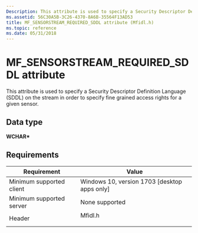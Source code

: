 ```yaml
---
Description: This attribute is used to specify a Security Descriptor Definition Language (SDDL) on the stream in order to specify fine grained access rights for a given sensor.
ms.assetid: 56C30A5B-3C26-4370-8A6B-35564F13AD53
title: MF_SENSORSTREAM_REQUIRED_SDDL attribute (Mfidl.h)
ms.topic: reference
ms.date: 05/31/2018
---
```


# MF\_SENSORSTREAM\_REQUIRED\_SDDL attribute

This attribute is used to specify a Security Descriptor Definition Language (SDDL) on the stream in order to specify fine grained access rights for a given sensor.

## Data type

**WCHAR\***

## Requirements



| Requirement | Value |
|-------------------------------------|------------------------------------------------------------------------------------|
| Minimum supported client<br/> | Windows 10, version 1703 \[desktop apps only\]<br/>                          |
| Minimum supported server<br/> | None supported<br/>                                                          |
| Header<br/>                   | <dl> <dt>Mfidl.h</dt> </dl> |



 

 




